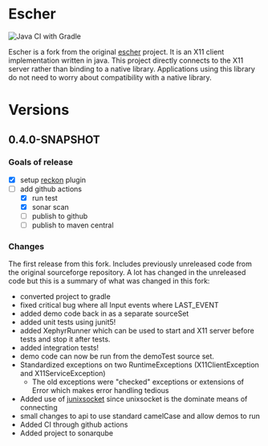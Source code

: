 # Escher

![Java CI with Gradle](https://github.com/moaxcp/escher/workflows/Java%20CI%20with%20Gradle/badge.svg?branch=master)

Escher is a fork from the original [escher](https://sourceforge.net/projects/escher/) project. It is an
X11 client implementation written in java. This project directly connects to the X11 server rather than binding to a 
native library. Applications using this library do not need to worry about compatibility with a native library.

# Versions

## 0.4.0-SNAPSHOT

### Goals of release

- [x] setup [reckon](https://github.com/ajoberstar/reckon) plugin
- [ ] add github actions
  - [x] run test
  - [x] sonar scan
  - [ ] publish to github
  - [ ] publish to maven central

### Changes

The first release from this fork. Includes previously unreleased code from the original sourceforge repository. A lot
has changed in the unreleased code but this is a summary of what was changed in this fork:

* converted project to gradle
* fixed critical bug where all Input events where LAST_EVENT
* added demo code back in as a separate sourceSet
* added unit tests using junit5!
* added XephyrRunner which can be used to start and X11 server before tests and stop it after tests.
* added integration tests!
* demo code can now be run from the demoTest source set.
* Standardized exceptions on two RuntimeExceptions (X11ClientException and X11ServiceException)
  * The old exceptions were "checked" exceptions or extensions of Error which makes error handling tedious
* Added use of [junixsocket](https://github.com/kohlschutter/junixsocket) since unixsocket is the dominate means of 
connecting
* small changes to api to use standard camelCase and allow demos to run
* Added CI through github actions
* Added project to sonarqube